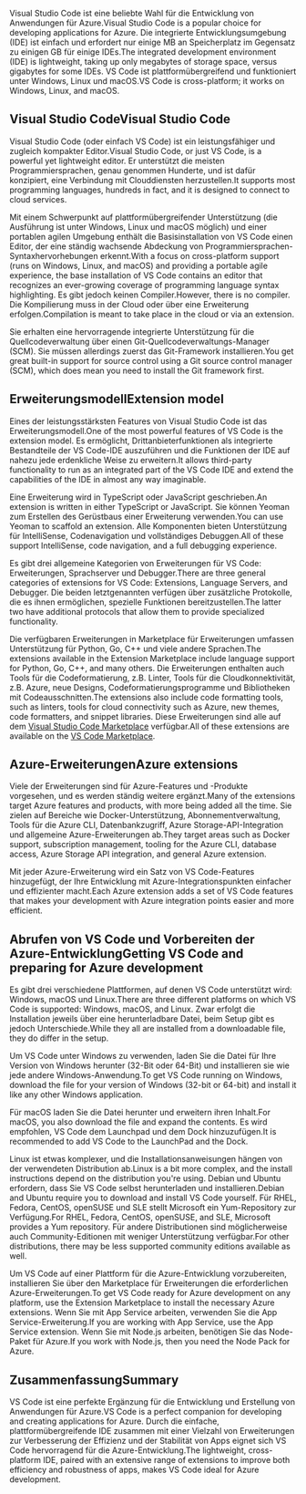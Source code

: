 <span data-ttu-id="b0b77-101">Visual Studio Code ist eine beliebte Wahl für die Entwicklung von Anwendungen für Azure.</span><span class="sxs-lookup"><span data-stu-id="b0b77-101">Visual Studio Code is a popular choice for developing applications for Azure.</span></span> <span data-ttu-id="b0b77-102">Die integrierte Entwicklungsumgebung (IDE) ist einfach und erfordert nur einige MB an Speicherplatz im Gegensatz zu einigen GB für einige IDEs.</span><span class="sxs-lookup"><span data-stu-id="b0b77-102">The integrated development environment (IDE) is lightweight, taking up only megabytes of storage space, versus gigabytes for some IDEs.</span></span> <span data-ttu-id="b0b77-103">VS Code ist plattformübergreifend und funktioniert unter Windows, Linux und macOS.</span><span class="sxs-lookup"><span data-stu-id="b0b77-103">VS Code is cross-platform; it works on Windows, Linux, and macOS.</span></span>

## <a name="visual-studio-code"></a><span data-ttu-id="b0b77-104">Visual Studio Code</span><span class="sxs-lookup"><span data-stu-id="b0b77-104">Visual Studio Code</span></span>

<span data-ttu-id="b0b77-105">Visual Studio Code (oder einfach VS Code) ist ein leistungsfähiger und zugleich kompakter Editor.</span><span class="sxs-lookup"><span data-stu-id="b0b77-105">Visual Studio Code, or just VS Code, is a powerful yet lightweight editor.</span></span> <span data-ttu-id="b0b77-106">Er unterstützt die meisten Programmiersprachen, genau genommen Hunderte, und ist dafür konzipiert, eine Verbindung mit Clouddiensten herzustellen.</span><span class="sxs-lookup"><span data-stu-id="b0b77-106">It supports most programming languages, hundreds in fact, and it is designed to connect to cloud services.</span></span>

<span data-ttu-id="b0b77-107">Mit einem Schwerpunkt auf plattformübergreifender Unterstützung (die Ausführung ist unter Windows, Linux und macOS möglich) und einer portablen agilen Umgebung enthält die Basisinstallation von VS Code einen Editor, der eine ständig wachsende Abdeckung von Programmiersprachen-Syntaxhervorhebungen erkennt.</span><span class="sxs-lookup"><span data-stu-id="b0b77-107">With a focus on cross-platform support (runs on Windows, Linux, and macOS) and providing a portable agile experience, the base installation of VS Code contains an editor that recognizes an ever-growing coverage of programming language syntax highlighting.</span></span> <span data-ttu-id="b0b77-108">Es gibt jedoch keinen Compiler.</span><span class="sxs-lookup"><span data-stu-id="b0b77-108">However, there is no compiler.</span></span> <span data-ttu-id="b0b77-109">Die Kompilierung muss in der Cloud oder über eine Erweiterung erfolgen.</span><span class="sxs-lookup"><span data-stu-id="b0b77-109">Compilation is meant to take place in the cloud or via an extension.</span></span>

<span data-ttu-id="b0b77-110">Sie erhalten eine hervorragende integrierte Unterstützung für die Quellcodeverwaltung über einen Git-Quellcodeverwaltungs-Manager (SCM). Sie müssen allerdings zuerst das Git-Framework installieren.</span><span class="sxs-lookup"><span data-stu-id="b0b77-110">You get great built-in support for source control using a Git source control manager (SCM), which does mean you need to install the Git framework first.</span></span>

## <a name="extension-model"></a><span data-ttu-id="b0b77-111">Erweiterungsmodell</span><span class="sxs-lookup"><span data-stu-id="b0b77-111">Extension model</span></span>

<span data-ttu-id="b0b77-112">Eines der leistungsstärksten Features von Visual Studio Code ist das Erweiterungsmodell.</span><span class="sxs-lookup"><span data-stu-id="b0b77-112">One of the most powerful features of VS Code is the extension model.</span></span> <span data-ttu-id="b0b77-113">Es ermöglicht, Drittanbieterfunktionen als integrierte Bestandteile der VS Code-IDE auszuführen und die Funktionen der IDE auf nahezu jede erdenkliche Weise zu erweitern.</span><span class="sxs-lookup"><span data-stu-id="b0b77-113">It allows third-party functionality to run as an integrated part of the VS Code IDE and extend the capabilities of the IDE in almost any way imaginable.</span></span>

<span data-ttu-id="b0b77-114">Eine Erweiterung wird in TypeScript oder JavaScript geschrieben.</span><span class="sxs-lookup"><span data-stu-id="b0b77-114">An extension is written in either TypeScript or JavaScript.</span></span> <span data-ttu-id="b0b77-115">Sie können Yeoman zum Erstellen des Gerüstbaus einer Erweiterung verwenden.</span><span class="sxs-lookup"><span data-stu-id="b0b77-115">You can use Yeoman to scaffold an extension.</span></span> <span data-ttu-id="b0b77-116">Alle Komponenten bieten Unterstützung für IntelliSense, Codenavigation und vollständiges Debuggen.</span><span class="sxs-lookup"><span data-stu-id="b0b77-116">All of these support IntelliSense, code navigation, and a full debugging experience.</span></span>

<span data-ttu-id="b0b77-117">Es gibt drei allgemeine Kategorien von Erweiterungen für VS Code: Erweiterungen, Sprachserver und Debugger.</span><span class="sxs-lookup"><span data-stu-id="b0b77-117">There are three general categories of extensions for VS Code: Extensions, Language Servers, and Debugger.</span></span> <span data-ttu-id="b0b77-118">Die beiden letztgenannten verfügen über zusätzliche Protokolle, die es ihnen ermöglichen, spezielle Funktionen bereitzustellen.</span><span class="sxs-lookup"><span data-stu-id="b0b77-118">The latter two have additional protocols that allow them to provide specialized functionality.</span></span>

<span data-ttu-id="b0b77-119">Die verfügbaren Erweiterungen in Marketplace für Erweiterungen umfassen Unterstützung für Python, Go, C++ und viele andere Sprachen.</span><span class="sxs-lookup"><span data-stu-id="b0b77-119">The extensions available in the Extension Marketplace include language support for Python, Go, C++, and many others.</span></span> <span data-ttu-id="b0b77-120">Die Erweiterungen enthalten auch Tools für die Codeformatierung, z.B. Linter, Tools für die Cloudkonnektivität, z.B. Azure, neue Designs, Codeformatierungsprogramme und Bibliotheken mit Codeausschnitten.</span><span class="sxs-lookup"><span data-stu-id="b0b77-120">The extensions also include code formatting tools, such as linters, tools for cloud connectivity such as Azure, new themes, code formatters, and snippet libraries.</span></span> <span data-ttu-id="b0b77-121">Diese Erweiterungen sind alle auf dem [Visual Studio Code Marketplace](https://marketplace.visualstudio.com/) verfügbar.</span><span class="sxs-lookup"><span data-stu-id="b0b77-121">All of these extensions are available on the [VS Code Marketplace](https://marketplace.visualstudio.com/).</span></span>

## <a name="azure-extensions"></a><span data-ttu-id="b0b77-122">Azure-Erweiterungen</span><span class="sxs-lookup"><span data-stu-id="b0b77-122">Azure extensions</span></span>

<span data-ttu-id="b0b77-123">Viele der Erweiterungen sind für Azure-Features und -Produkte vorgesehen, und es werden ständig weitere ergänzt.</span><span class="sxs-lookup"><span data-stu-id="b0b77-123">Many of the extensions target Azure features and products, with more being added all the time.</span></span> <span data-ttu-id="b0b77-124">Sie zielen auf Bereiche wie Docker-Unterstützung, Abonnementverwaltung, Tools für die Azure CLI, Datenbankzugriff, Azure Storage-API-Integration und allgemeine Azure-Erweiterungen ab.</span><span class="sxs-lookup"><span data-stu-id="b0b77-124">They target areas such as Docker support, subscription management, tooling for the Azure CLI, database access, Azure Storage API integration, and general Azure extension.</span></span>

<span data-ttu-id="b0b77-125">Mit jeder Azure-Erweiterung wird ein Satz von VS Code-Features hinzugefügt, der Ihre Entwicklung mit Azure-Integrationspunkten einfacher und effizienter macht.</span><span class="sxs-lookup"><span data-stu-id="b0b77-125">Each Azure extension adds a set of VS Code features that makes your development with Azure integration points easier and more efficient.</span></span>

## <a name="getting-vs-code-and-preparing-for-azure-development"></a><span data-ttu-id="b0b77-126">Abrufen von VS Code und Vorbereiten der Azure-Entwicklung</span><span class="sxs-lookup"><span data-stu-id="b0b77-126">Getting VS Code and preparing for Azure development</span></span>

<span data-ttu-id="b0b77-127">Es gibt drei verschiedene Plattformen, auf denen VS Code unterstützt wird: Windows, macOS und Linux.</span><span class="sxs-lookup"><span data-stu-id="b0b77-127">There are three different platforms on which VS Code is supported: Windows, macOS, and Linux.</span></span> <span data-ttu-id="b0b77-128">Zwar erfolgt die Installation jeweils über eine herunterladbare Datei, beim Setup gibt es jedoch Unterschiede.</span><span class="sxs-lookup"><span data-stu-id="b0b77-128">While they all are installed from a downloadable file, they do differ in the setup.</span></span>

<span data-ttu-id="b0b77-129">Um VS Code unter Windows zu verwenden, laden Sie die Datei für Ihre Version von Windows herunter (32-Bit oder 64-Bit) und installieren sie wie jede andere Windows-Anwendung.</span><span class="sxs-lookup"><span data-stu-id="b0b77-129">To get VS Code running on Windows, download the file for your version of Windows (32-bit or 64-bit) and install it like any other Windows application.</span></span>

<span data-ttu-id="b0b77-130">Für macOS laden Sie die Datei herunter und erweitern ihren Inhalt.</span><span class="sxs-lookup"><span data-stu-id="b0b77-130">For macOS, you also download the file and expand the contents.</span></span> <span data-ttu-id="b0b77-131">Es wird empfohlen, VS Code dem Launchpad und dem Dock hinzuzufügen.</span><span class="sxs-lookup"><span data-stu-id="b0b77-131">It is recommended to add VS Code to the LaunchPad and the Dock.</span></span>

<span data-ttu-id="b0b77-132">Linux ist etwas komplexer, und die Installationsanweisungen hängen von der verwendeten Distribution ab.</span><span class="sxs-lookup"><span data-stu-id="b0b77-132">Linux is a bit more complex, and the install instructions depend on the distribution you're using.</span></span> <span data-ttu-id="b0b77-133">Debian und Ubuntu erfordern, dass Sie VS Code selbst herunterladen und installieren.</span><span class="sxs-lookup"><span data-stu-id="b0b77-133">Debian and Ubuntu require you to download and install VS Code yourself.</span></span> <span data-ttu-id="b0b77-134">Für RHEL, Fedora, CentOS, openSUSE und SLE stellt Microsoft ein Yum-Repository zur Verfügung.</span><span class="sxs-lookup"><span data-stu-id="b0b77-134">For RHEL, Fedora, CentOS, openSUSE, and SLE, Microsoft provides a Yum repository.</span></span> <span data-ttu-id="b0b77-135">Für andere Distributionen sind möglicherweise auch Community-Editionen mit weniger Unterstützung verfügbar.</span><span class="sxs-lookup"><span data-stu-id="b0b77-135">For other distributions, there may be less supported community editions available as well.</span></span>

<span data-ttu-id="b0b77-136">Um VS Code auf einer Plattform für die Azure-Entwicklung vorzubereiten, installieren Sie über den Marketplace für Erweiterungen die erforderlichen Azure-Erweiterungen.</span><span class="sxs-lookup"><span data-stu-id="b0b77-136">To get VS Code ready for Azure development on any platform, use the Extension Marketplace to install the necessary Azure extensions.</span></span> <span data-ttu-id="b0b77-137">Wenn Sie mit App Service arbeiten, verwenden Sie die App Service-Erweiterung.</span><span class="sxs-lookup"><span data-stu-id="b0b77-137">If you are working with App Service, use the App Service extension.</span></span> <span data-ttu-id="b0b77-138">Wenn Sie mit Node.js arbeiten, benötigen Sie das Node-Paket für Azure.</span><span class="sxs-lookup"><span data-stu-id="b0b77-138">If you work with Node.js, then you need the Node Pack for Azure.</span></span>

## <a name="summary"></a><span data-ttu-id="b0b77-139">Zusammenfassung</span><span class="sxs-lookup"><span data-stu-id="b0b77-139">Summary</span></span>

<span data-ttu-id="b0b77-140">VS Code ist eine perfekte Ergänzung für die Entwicklung und Erstellung von Anwendungen für Azure.</span><span class="sxs-lookup"><span data-stu-id="b0b77-140">VS Code is a perfect companion for developing and creating applications for Azure.</span></span> <span data-ttu-id="b0b77-141">Durch die einfache, plattformübergreifende IDE zusammen mit einer Vielzahl von Erweiterungen zur Verbesserung der Effizienz und der Stabilität von Apps eignet sich VS Code hervorragend für die Azure-Entwicklung.</span><span class="sxs-lookup"><span data-stu-id="b0b77-141">The lightweight, cross-platform IDE, paired with an extensive range of extensions to improve both efficiency and robustness of apps, makes VS Code ideal for Azure development.</span></span>
